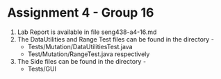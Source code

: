 # Assignment 4 - Group 16

 1. Lab Report is available in file seng438-a4-16.md
 2. The DataUtilities and Range Test files can be found in the directory -
    - Tests/Mutation/DataUtilitiesTest.java
    - Test/Mutation/RangeTest.java respectively
  3. The Side files can be found in the directory -
     - Tests/GUI
